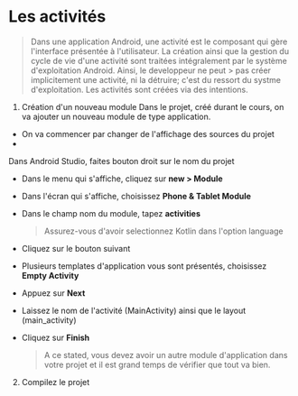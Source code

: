 # Les activités
> Dans une application Android, une activité est le composant qui gère l'interface présentée à l'utilisateur.
La création ainsi que la gestion du cycle de vie d'une activité sont traitées intégralement par le système d'exploitation Android. Ainsi, le developpeur ne peut > pas créer implicitement une activité, ni la détruire; c'est du ressort du systme d'exploitation. Les activités sont créées via des intentions. 

1. Création d'un nouveau module 
Dans le projet, créé durant le cours, on va ajouter un nouveau module de type application. 

- On va commencer par changer de l'affichage des sources du projet
- 
Dans Android Studio, faites bouton droit sur le nom du projet
- Dans le menu qui s'affiche, cliquez sur **new > Module**
- Dans l'écran qui s'affiche, choisissez **Phone & Tablet Module**
- Dans le champ nom du module, tapez **activities**
    > Assurez-vous d'avoir selectionnez Kotlin dans l'option language
- Cliquez sur le bouton suivant 
- Plusieurs templates d'application vous sont présentés, choisissez **Empty Activity**
- Appuez sur **Next**
- Laissez le nom de l'activité (MainActivity) ainsi que le layout (main_activity)
- Cliquez sur **Finish**

  > A ce stated, vous devez avoir un autre module d'application dans votre projet et il est grand temps de vérifier que tout va bien. 

2. Compilez le projet 

